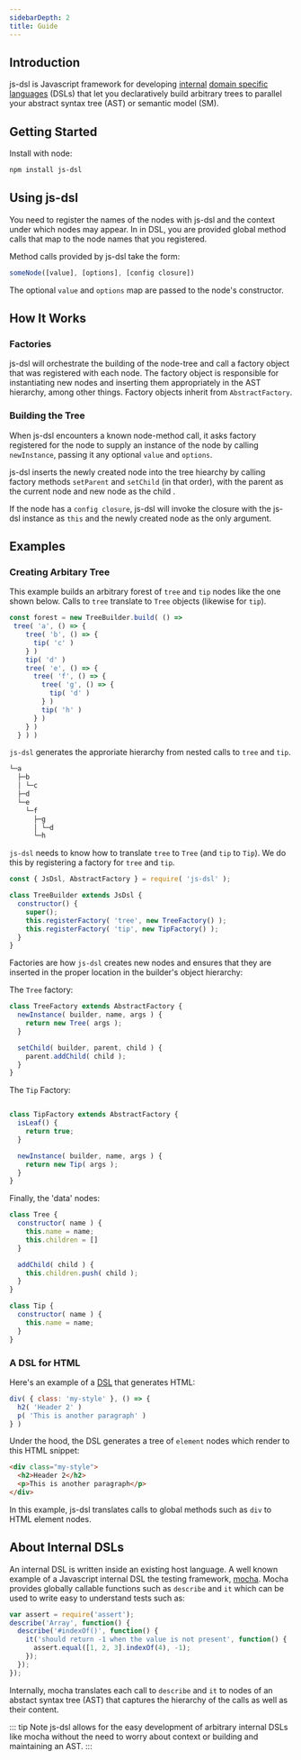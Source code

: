 ```yaml
---
sidebarDepth: 2
title: Guide
---
```


## Introduction
js-dsl is Javascript framework for developing [internal](https://martinfowler.com/bliki/InternalDslStyle.html) [domain specific languages](https://martinfowler.com/bliki/DomainSpecificLanguage.html) (DSLs) that let you declaratively build arbitrary trees to parallel your abstract syntax tree (AST) or semantic model (SM).

## Getting Started

Install with node:
```bash
npm install js-dsl
```

## Using js-dsl

You need to register the names of the nodes with js-dsl and the context under which nodes may appear. In in DSL, you are provided global method calls that map to the node names that you registered.

Method calls provided by js-dsl take the form:

```Javascript
someNode([value], [options], [config closure])
```

The optional `value` and `options` map are passed to the node's constructor.

## How It Works

### Factories
js-dsl will orchestrate the building of the node-tree and call a factory object that was registered with each node. The factory object is responsible for instantiating new nodes and inserting them appropriately in the AST hierarchy, among other things. Factory objects inherit from `AbstractFactory`.

### Building the Tree
When js-dsl encounters a known node-method call, it asks factory registered for the node to supply an instance of the node by calling `newInstance`, passing it any optional `value` and `options`.

js-dsl inserts the newly created node into the tree hiearchy by calling factory methods `setParent` and `setChild` (in that order), with the parent as the current node and new node as the child .

If the node has a `config closure`, js-dsl will invoke the closure with the js-dsl instance as `this` and the newly created node as the only argument.


## Examples

### Creating Arbitary Tree
This example builds an arbitrary forest of `tree` and `tip` nodes like the one shown below. Calls to `tree` translate to `Tree` objects (likewise for `tip`).

```javascript
const forest = new TreeBuilder.build( () =>
 tree( 'a', () => {
    tree( 'b', () => {
      tip( 'c' )
    } )
    tip( 'd' )
    tree( 'e', () => {
      tree( 'f', () => {
        tree( 'g', () => {
          tip( 'd' )
        } )
        tip( 'h' )
      } )
    } )
  } ) )
```

`js-dsl` generates the approriate hierarchy from nested calls to `tree` and `tip`.

```bash
└─a
  ├─b
  │ └─c
  ├─d
  └─e
    └─f
      ├─g
      │ └─d
      └─h
```
`js-dsl` needs to know how to translate `tree` to `Tree` (and `tip` to `Tip`). We do this by registering a factory for `tree` and `tip`.

```javascript
const { JsDsl, AbstractFactory } = require( 'js-dsl' );

class TreeBuilder extends JsDsl {
  constructor() {
    super();
    this.registerFactory( 'tree', new TreeFactory() );
    this.registerFactory( 'tip', new TipFactory() );
  }
}
```

Factories are how `js-dsl` creates new nodes and ensures that they are inserted in the proper location in the builder's object hierarchy:

The `Tree` factory:
```javascript
class TreeFactory extends AbstractFactory {
  newInstance( builder, name, args ) {
    return new Tree( args );
  }

  setChild( builder, parent, child ) {
    parent.addChild( child );
  }
}

```

The `Tip` Factory:
```javascript

class TipFactory extends AbstractFactory {
  isLeaf() {
    return true;
  }

  newInstance( builder, name, args ) {
    return new Tip( args );
  }
}

```

Finally, the 'data' nodes:
```javascript
class Tree {
  constructor( name ) {
    this.name = name;
    this.children = []
  }

  addChild( child ) {
    this.children.push( child );
  }
}

class Tip {
  constructor( name ) {
    this.name = name;
  }
}

```

### A DSL for HTML 
Here's an example of a [DSL](https://github.com/venkatperi/js.html) that generates HTML:
```Javascript
div( { class: 'my-style' }, () => {
  h2( 'Header 2' )
  p( 'This is another paragraph' )
} )
```

Under the hood, the DSL generates a tree of `element` nodes which render to this HTML snippet:
```html
<div class="my-style">
  <h2>Header 2</h2>
  <p>This is another paragraph</p>
</div>
```

In this example, js-dsl translates calls to global methods such as `div` to HTML element nodes.


## About Internal DSLs
An internal DSL is written inside an existing host language. A well known example of a Javascript internal DSL the testing framework, [mocha](www.mochajs.org). Mocha provides globally callable functions such as `describe` and `it` which can be used to write easy to understand tests such as: 

```js
var assert = require('assert');
describe('Array', function() {
  describe('#indexOf()', function() {
    it('should return -1 when the value is not present', function() {
      assert.equal([1, 2, 3].indexOf(4), -1);
    });
  });
});
```

Internally, mocha translates each call to `describe` and `it` to nodes of an abstact syntax tree (AST) that captures the hierarchy of the calls as well as their content. 

:::  tip Note
js-dsl allows for the easy development of arbitrary internal DSLs like mocha without the need to worry about context or building and maintaining an AST.
:::
